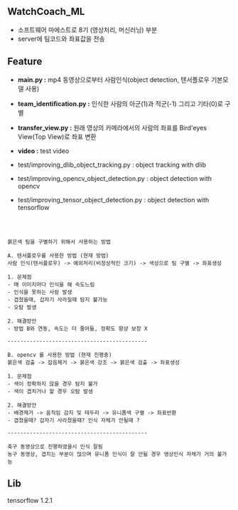 ## WatchCoach_ML 

- 소프트웨어 마에스트로 8기 (영상처리, 머신러닝) 부분
- server에 팀코드와 좌표값을 전송



## Feature

- **main.py :** mp4 동영상으로부터 사람인식(object detection, 텐서플로우 기본모델 사용)

- **team_identification.py :** 인식한 사람의 아군(1)과 적군(-1) 그리고 기타(0)로 구별

- **transfer_view.py :** 원래 영상의 카메라에서의 사람의 좌표를 Bird'eyes View(Top View)로 좌표 변환

- **video :** test video

- test/improving_dlib_object_tracking.py : object tracking with dlib

- test/improving_opencv_object_detection.py : object detection with opencv

- test/improving_tensor_object_detection.py : object detection with tensorflow

  ​


```

붉은색 팀을 구별하기 위해서 사용하는 방법

A. 텐서플로우를 사용한 방법 (현재 방법)
사람 인식(텐서플로우) -> 예외처리(비정상적인 크기) -> 색상으로 팀 구별 -> 좌표생성

1. 문제점
- 매 이미지마다 인식을 해 속도느림
- 인식을 못하는 사람 발생
- 겹쳤을때, 갑자기 사라질때 탐지 불가능
- 오탐 발생

2. 해결방안
- 방법 B와 연동, 속도는 더 줄어듦, 정확도 향샹 보장 X

--------------------------------------------

B. opencv 를 사용한 방법 (현재 진행중)
붉은색 검출 -> 잡음제거 -> 붉은색 강조 -> 붉은색 검출 -> 좌표생성

1. 문제점
- 색이 정확하지 않을 경우 탐지 불가
- 색이 겹치거나 할 경우 오탐 발생

2. 해결방안
- 배경제거 -> 움직임 감지 및 테두리 -> 유니폼색 구별 -> 좌표반환
- 겹쳤을때? 갑자기 사라졌을때? 인식 자체가 안될때 ?

--------------------------------------------

축구 동영상으로 진행하였을시 인식 잘됨
농구 동영상, 겹치는 부분이 많으며 유니폼 인식이 잘 안될 경우 영상인식 자체가 거의 불가능

```

## Lib

tensorflow 1.2.1

### 